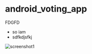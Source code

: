 # android_voting_app
FDGFD
* so iam
* sdfkdjsfkj

![screenshot1](C:\Users\jhash\OneDrive\Desktop\1.JPG)
